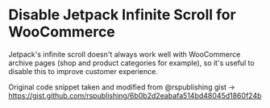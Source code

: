 # Disable Jetpack Infinite Scroll for WooCommerce

Jetpack's infinite scroll doesn't always work well with WooCommerce archive pages (shop and product categories for example), so it's useful to disable this to improve customer experience. 

Original code snippet taken and modified from @rspublishing gist -> https://gist.github.com/rspublishing/6b0b2d2eabafa514bd48045d1860f24b
